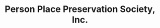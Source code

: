 ---
layout: repo
title: "Person Place Preservation Society, Inc."
id: 4476
permalink: repos/4476/
---